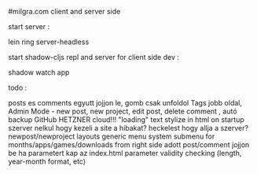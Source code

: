 #milgra.com client and server side

start server :

lein ring server-headless

start shadow-cljs repl and server for client side dev :

shadow watch app

todo :

posts es comments egyutt jojjon le, gomb csak unfoldol
Tags jobb oldal, Admin Mode - new post, new project, edit post, delete comment , autó backup GitHub
HETZNER cloud!!!
"loading" text stylize in html on startup
szerver nelkul hogy kezeli a site a hibakat?
heckelest hogy allja a szerver?
newpost/newproject layouts
generic menu system
submenu for months/apps/games/downloads from right side
adott post/comment jojjon be ha parametert kap az index.html
parameter validity checking (length, year-month format, etc)